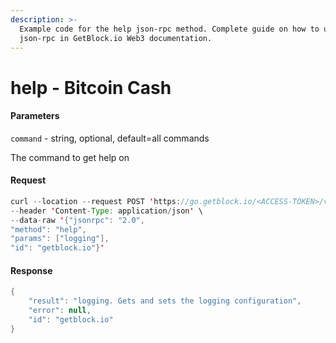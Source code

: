 ```yaml
---
description: >-
  Example code for the help json-rpc method. Сomplete guide on how to use help
  json-rpc in GetBlock.io Web3 documentation.
---
```


# help - Bitcoin Cash

#### Parameters

`command` - string, optional, default=all commands

The command to get help on

#### Request

```java
curl --location --request POST 'https://go.getblock.io/<ACCESS-TOKEN>/v1/mainnet/' \
--header 'Content-Type: application/json' \
--data-raw '{"jsonrpc": "2.0",
"method": "help",
"params": ["logging"],
"id": "getblock.io"}'
```

#### Response

```java
{
    "result": "logging. Gets and sets the logging configuration",
    "error": null,
    "id": "getblock.io"
}
```
